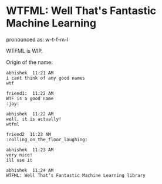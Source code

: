 # WTFML: Well That's Fantastic Machine Learning
pronounced as: w-t-f-m-l

WTFML is WIP.

Origin of the name:

```
abhishek  11:21 AM
i cant think of any good names
wtf

friend1:  11:22 AM
WTF is a good name
:joy:

abhishek  11:22 AM
well, it is actually! 
wtfml

friend2  11:23 AM
:rolling_on_the_floor_laughing:

abhishek  11:23 AM
very nice!
ill use it

abhishek  11:24 AM
WTFML: Well That’s Fantastic Machine Learning library
```
